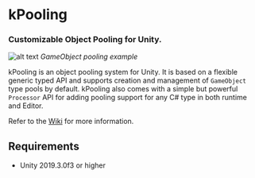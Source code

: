 # kPooling
### Customizable Object Pooling for Unity.

![alt text](https://github.com/Kink3d/kPooling/wiki/Images/Home00.png?raw=true)
*GameObject pooling example*

kPooling is an object pooling system for Unity. It is based on a flexible generic typed API and supports creation and management of `GameObject` type pools by default. kPooling also comes with a simple but powerful `Processor` API for adding pooling support for any C# type in both runtime and Editor.

Refer to the [Wiki](https://github.com/Kink3d/kPooling/wiki/Home) for more information.

## Requirements
- Unity 2019.3.0f3 or higher
